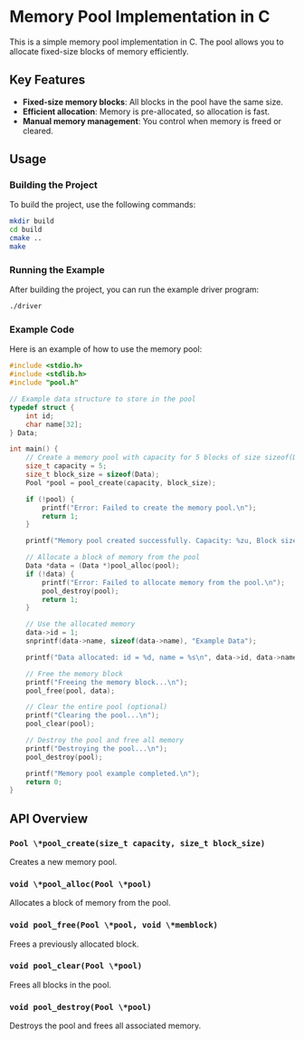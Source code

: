 # Memory Pool Implementation in C

This is a simple memory pool implementation in C. The pool allows you to allocate fixed-size blocks of memory efficiently.

## Key Features

- **Fixed-size memory blocks**: All blocks in the pool have the same size.
- **Efficient allocation**: Memory is pre-allocated, so allocation is fast.
- **Manual memory management**: You control when memory is freed or cleared.

## Usage

### Building the Project

To build the project, use the following commands:

```bash
mkdir build
cd build
cmake ..
make
```

### Running the Example

After building the project, you can run the example driver program:

```bash
./driver
```

### Example Code

Here is an example of how to use the memory pool:

```c
#include <stdio.h>
#include <stdlib.h>
#include "pool.h"

// Example data structure to store in the pool
typedef struct {
    int id;
    char name[32];
} Data;

int main() {
    // Create a memory pool with capacity for 5 blocks of size sizeof(Data)
    size_t capacity = 5;
    size_t block_size = sizeof(Data);
    Pool *pool = pool_create(capacity, block_size);

    if (!pool) {
        printf("Error: Failed to create the memory pool.\n");
        return 1;
    }

    printf("Memory pool created successfully. Capacity: %zu, Block size: %zu\n", pool->capacity, pool->block_size);

    // Allocate a block of memory from the pool
    Data *data = (Data *)pool_alloc(pool);
    if (!data) {
        printf("Error: Failed to allocate memory from the pool.\n");
        pool_destroy(pool);
        return 1;
    }

    // Use the allocated memory
    data->id = 1;
    snprintf(data->name, sizeof(data->name), "Example Data");

    printf("Data allocated: id = %d, name = %s\n", data->id, data->name);

    // Free the memory block
    printf("Freeing the memory block...\n");
    pool_free(pool, data);

    // Clear the entire pool (optional)
    printf("Clearing the pool...\n");
    pool_clear(pool);

    // Destroy the pool and free all memory
    printf("Destroying the pool...\n");
    pool_destroy(pool);

    printf("Memory pool example completed.\n");
    return 0;
}
```
## API Overview

### `Pool \*pool_create(size_t capacity, size_t block_size)`
Creates a new memory pool.

### `void \*pool_alloc(Pool \*pool)`
Allocates a block of memory from the pool.

### `void pool_free(Pool \*pool, void \*memblock)`
Frees a previously allocated block.

### `void pool_clear(Pool \*pool)`
Frees all blocks in the pool.

### `void pool_destroy(Pool \*pool)`
Destroys the pool and frees all associated memory.
